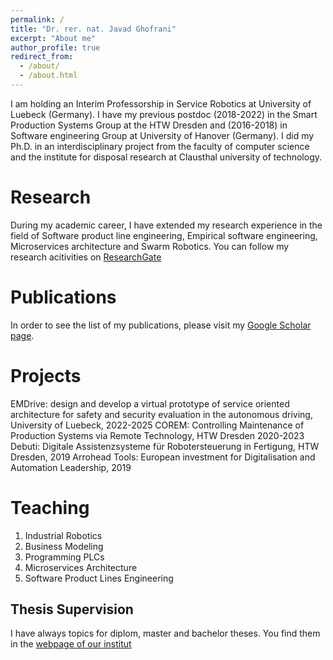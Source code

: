 ```yaml
---
permalink: /
title: "Dr. rer. nat. Javad Ghofrani"
excerpt: "About me"
author_profile: true
redirect_from: 
  - /about/
  - /about.html
---
```



I am holding an Interim Professorship in Service Robotics at University of Luebeck (Germany). I have my previous postdoc (2018-2022) in the Smart Production Systems Group at the HTW Dresden and (2016-2018) in Software engineering Group at University of Hanover (Germany). I did my Ph.D. in an interdisciplinary project from the faculty of computer science and the institute for disposal research at Clausthal university of technology.

Research 
======
During my academic career, I have extended my research experience in the field of Software product line engineering, Empirical software engineering, Microservices architecture and Swarm Robotics. You can follow my research acitivities on [ResearchGate](https://www.researchgate.net/profile/Javad_Ghofrani) 


Publications 
======
In order to see  the list of my publications, please visit my [Google Scholar page](https://scholar.google.de/citations?user=OkG7y0IAAAAJ&hl=de).


Projects
======
EMDrive: design and develop a virtual prototype of service oriented architecture for safety and security evaluation in the autonomous driving, University of Luebeck, 2022-2025 
COREM: Controlling Maintenance of Production Systems via Remote Technology, HTW Dresden 2020-2023
Debuti: Digitale Assistenzsysteme für Robotersteuerung in Fertigung, HTW Dresden, 2019
Arrohead Tools: European investment for Digitalisation and Automation Leadership, 2019 


Teaching
======
1. Industrial Robotics 
2. Business Modeling
3. Programming PLCs 
4. Microservices Architecture 
5. Software Product Lines Engineering 


Thesis Supervision
------
I have always topics for diplom, master and bachelor theses. You find them in the [webpage of our institut](https://www.iti.uni-luebeck.de/lehre/abschlussarbeiten-praktika-projekte.html) 


